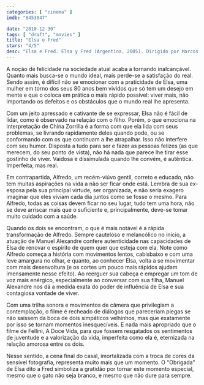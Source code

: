 ```yaml
---
categories: [ "cinema" ]
imdb: "0453047"

date: "2010-12-30"
tags: [ "draft", "movies" ]
title: "Elsa e Fred"
stars: "4/5"
desc: "Elsa e Fred. Elsa y Fred (Argentina, 2005). Dirigido por Marcos Carnevale. Escrito por Marcos Carnevale, Marcela Guerty, Lily Ann Martin. Com Manuel Alexandre, China Zorrilla, Blanca Portillo, José Ángel Egido, Omar Muñoz, Roberto Carnaghi, Carlos Álvarez-Nóvoa, Gonzalo Urtizberéa, Fanny Gautier."
---
```

A noção de felicidade na sociedade atual acaba a tornando inalcançável. Quanto mais busca-se o mundo ideal, mais perde-se a satisfação do real. Sendo assim, é difícil não se emocionar com a praticidade de Elsa, uma mulher em torno dos seus 80 anos bem vividos que só tem um desejo em mente e que o coloca em prática o mais rápido possível: viver mais, não importando os defeitos e os obstáculos que o mundo real lhe apresenta.

Com um jeito apressado e cativante de se expressar, Elsa não é fácil de lidar, como é observado na relação com o filho. Porém, o que emociona na interpretação de China Zorrilla é a forma com que ela lida com seus problemas, se livrando rapidamente deles quando pode, ou se conformando com os que continuam a lhe atrapalhar. Isso não interfere com seu humor. Disposta a tudo para ser e fazer as pessoas felizes (as que merecem, do seu ponto de vista), não há nada que parece lhe tirar esse gostinho de viver. Vaidosa e dissimulada quando lhe convém, é autêntica. Imperfeita, mas real.

Em contrapartida, Alfredo, um recém-viúvo gentil, correto e educado, não tem muitas aspirações na vida a não ser ficar onde está. Lembra de sua ex-esposa pela sua principal virtude, ser organizada, e não seria exagero imaginar que eles viviam cada dia juntos como se fosse o mesmo. Para Alfredo, todas as coisas devem ficar no seu lugar, tudo tem uma hora, não se deve arriscar mais que o suficiente e, principalmente, deve-se tomar muito cuidado com a saúde.

Quando os dois se encontram, o que é mais notável é a rápida transformação de Alfredo. Sempre cauteloso e melancólico no início, a atuação de Manuel Alexandre confere autenticidade nas capacidades de Elsa de renovar o espírito de quem quer que esteja com ela. Note como Alfredo começa a história com movimentos lentos, cabisbaixo e com uma leve amargura no olhar, e quanto, ao conhecer Elsa, volta a se movimentar com mais desenvoltura (e os cortes um pouco mais rápidos ajudam imensamente nesse efeito). Ao reerguer sua cabeça e empregar um tom de voz mais enérgico, especialmente ao conversar com sua filha, Manuel Alexandre nos dá a medida exata do poder de influência de Elsa e sua contagiosa vontade de viver.

Com uma trilha sonora e movimentos de câmera que privilegiam a contemplação, o filme é recheado de diálogos que pareceriam piegas se não saíssem da boca de dois simpáticos velhinhos, mas que exatamente por isso se tornam momentos inesquecíveis. E nada mais apropriado que o filme de Fellini, A Doce Vida, para que fossem resgatados os sentimentos de juventude e a valorização da vida, imperfeita como ela é, eternizada na relação amorosa entre os dois.

Nesse sentido, a cena final do casal, imortalizada com a troca de cores da sensível fotografia, representa muito mais que um momento. O "Obrigada" de Elsa dito a Fred simboliza a gratidão por tornar este momento especial, mesmo que o gato não seja branco, e mesmo que não dure para sempre.

